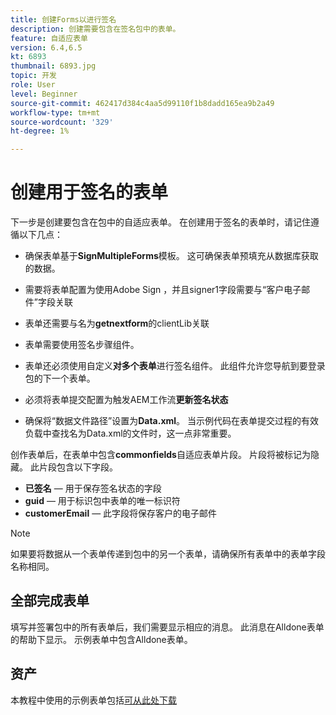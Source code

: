 ```yaml
---
title: 创建Forms以进行签名
description: 创建需要包含在签名包中的表单。
feature: 自适应表单
version: 6.4,6.5
kt: 6893
thumbnail: 6893.jpg
topic: 开发
role: User
level: Beginner
source-git-commit: 462417d384c4aa5d99110f1b8dadd165ea9b2a49
workflow-type: tm+mt
source-wordcount: '329'
ht-degree: 1%

---
```



# 创建用于签名的表单

下一步是创建要包含在包中的自适应表单。 在创建用于签名的表单时，请记住遵循以下几点：

* 确保表单基于&#x200B;**SignMultipleForms**&#x200B;模板。 这可确保表单预填充从数据库获取的数据。

* 需要将表单配置为使用Adobe Sign ，并且signer1字段需要与“客户电子邮件”字段关联
* 表单还需要与名为&#x200B;**getnextform**&#x200B;的clientLib关联
* 表单需要使用签名步骤组件。
* 表单还必须使用自定义&#x200B;**对多个表单**&#x200B;进行签名组件。 此组件允许您导航到要登录包的下一个表单。
* 必须将表单提交配置为触发AEM工作流&#x200B;**更新签名状态**
* 确保将“数据文件路径”设置为&#x200B;**Data.xml**。 当示例代码在表单提交过程的有效负载中查找名为Data.xml的文件时，这一点非常重要。

创作表单后，在表单中包含&#x200B;**commonfields**&#x200B;自适应表单片段。 片段将被标记为隐藏。 此片段包含以下字段。

* **已签名**  — 用于保存签名状态的字段
* **guid**  — 用于标识包中表单的唯一标识符
* **customerEmail**  — 此字段将保存客户的电子邮件



>[!NOTE]
>如果要将数据从一个表单传递到包中的另一个表单，请确保所有表单中的表单字段名称相同。

## 全部完成表单

填写并签署包中的所有表单后，我们需要显示相应的消息。 此消息在Alldone表单的帮助下显示。 示例表单中包含Alldone表单。

## 资产

本教程中使用的示例表单包括[可从此处下载](assets/forms-for-signing.zip)

